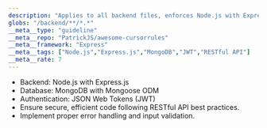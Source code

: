 ```yaml
---
description: "Applies to all backend files, enforces Node.js with Express.js for the backend, MongoDB with Mongoose ODM for the database, and JWT for authentication."
globs: "/backend/**/*.*"
__meta__type: "guideline"
__meta__repo: "PatrickJS/awesome-cursorrules"
__meta__framework: "Express"
__meta__tags: ["Node.js","Express.js","MongoDB","JWT","RESTful API"]
__meta__rate: 7
---
```

- Backend: Node.js with Express.js
- Database: MongoDB with Mongoose ODM
- Authentication: JSON Web Tokens (JWT)
- Ensure secure, efficient code following RESTful API best practices.
- Implement proper error handling and input validation.